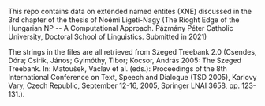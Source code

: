 This repo contains data on extended named entites (XNE) discussed in the 3rd chapter of the thesis of Noémi Ligeti-Nagy (The Rioght Edge of the Hungarian NP -- A Computational Approach. Pázmány Péter Catholic University, Doctoral School of Linguistics. Submitted in 2021)

The strings in the files are all retrieved from Szeged Treebank 2.0 (Csendes, Dóra; Csirik, János; Gyimóthy, Tibor; Kocsor, András 2005: The Szeged Treebank. In: Matoušek, Václav et al. (eds.): Proceedings of the 8th International Conference on Text, Speech and Dialogue (TSD 2005), Karlovy Vary, Czech Republic, September 12-16, 2005, Springer LNAI 3658, pp. 123-131.).

